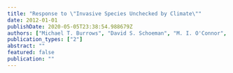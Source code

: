 ```yaml
---
title: "Response to \"Invasive Species Unchecked by Climate\""
date: 2012-01-01
publishDate: 2020-05-05T23:38:54.988679Z
authors: ["Michael T. Burrows", "David S. Schoeman", "M. I. O'Connor", "Lauren B. Buckley", "Carrie V. Kappel", "Camille Parmesan", "Benjamin S. Halpern", "Christopher J Brown", "Anthony J. Richardson", "Elvira S. Poloczanska"]
publication_types: ["2"]
abstract: ""
featured: false
publication: ""
---
```


